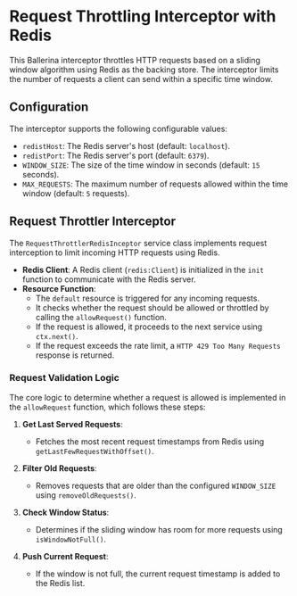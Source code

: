 # Request Throttling Interceptor with Redis

This Ballerina interceptor throttles HTTP requests based on a sliding window algorithm using Redis as the backing store. The interceptor limits the number of requests a client can send within a specific time window.

## Configuration

The interceptor supports the following configurable values:

- `redistHost`: The Redis server's host (default: `localhost`).
- `redistPort`: The Redis server's port (default: `6379`).
- `WINDOW_SIZE`: The size of the time window in seconds (default: `15` seconds).
- `MAX_REQUESTS`: The maximum number of requests allowed within the time window (default: `5` requests).

## Request Throttler Interceptor

The `RequestThrottlerRedisInceptor` service class implements request interception to limit incoming HTTP requests using Redis.

- **Redis Client**: A Redis client (`redis:Client`) is initialized in the `init` function to communicate with the Redis server.
- **Resource Function**: 
  - The `default` resource is triggered for any incoming requests.
  - It checks whether the request should be allowed or throttled by calling the `allowRequest()` function.
  - If the request is allowed, it proceeds to the next service using `ctx.next()`.
  - If the request exceeds the rate limit, a `HTTP 429 Too Many Requests` response is returned.

### Request Validation Logic

The core logic to determine whether a request is allowed is implemented in the `allowRequest` function, which follows these steps:

1. **Get Last Served Requests**: 
   - Fetches the most recent request timestamps from Redis using `getLastFewRequestWithOffset()`.
   
2. **Filter Old Requests**: 
   - Removes requests that are older than the configured `WINDOW_SIZE` using `removeOldRequests()`.
   
3. **Check Window Status**: 
   - Determines if the sliding window has room for more requests using `isWindowNotFull()`.

4. **Push Current Request**: 
   - If the window is not full, the current request timestamp is added to the Redis list.